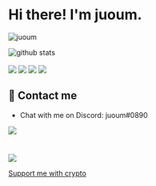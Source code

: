 # Hi there! I'm juoum.

<p align="left"> <img src="https://komarev.com/ghpvc/?username=itsjuoum" alt="juoum" /> </p>

![github stats](https://github-readme-stats.vercel.app/api?username=itsjuoum&show_icons=true&theme=dark)
<br>
<br>
<img src="https://img.shields.io/badge/HTML5-E34F26?style=for-the-badge&logo=html5&logoColor=white">
<img src="https://img.shields.io/badge/CSS3-1572B6?style=for-the-badge&logo=css3&logoColor=white">
<img src="https://img.shields.io/badge/JavaScript-F7DF1E?style=for-the-badge&logo=javascript&logoColor=black">
<img src="https://img.shields.io/badge/Node.js-43853D?style=for-the-badge&logo=node.js&logoColor=white">

## 📨 Contact me

- Chat with me on Discord: juoum#0890

<a href="https://stackoverflow.com/users/15763590/juoum" target="_blank"><img src="https://img.shields.io/badge/Stack_Overflow-FE7A16?style=for-the-badge&logo=stack-overflow&logoColor=white" target="_blank"></a>
#

<a href="https://www.buymeacoffee.com/juoum" target="_blank"><img src="https://img.buymeacoffee.com/button-api/?text=Buy me a coffee&emoji=&slug=juoum&button_colour=FF5F5F&font_colour=ffffff&font_family=Poppins&outline_colour=000000&coffee_colour=FFDD00" /></a>

<a href="https://juoum.carrd.co" target="_blank">Support me with crypto</a>
